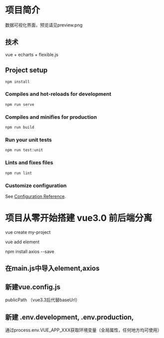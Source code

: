 # 项目简介

数据可视化界面，预览请见preview.png
## 技术
vue + echarts + flexible.js
## Project setup
```
npm install
```

### Compiles and hot-reloads for development
```
npm run serve
```

### Compiles and minifies for production
```
npm run build
```

### Run your unit tests
```
npm run test:unit
```

### Lints and fixes files
```
npm run lint
```

### Customize configuration
See [Configuration Reference](https://cli.vuejs.org/config/).

# 项目从零开始搭建 vue3.0 前后端分离
vue create my-project

vue add element

npm install axios --save

## 在main.js中导入element,axios

## 新建vue.config.js
publicPath （vue3.3后代替baseUrl）

## 新建 .env.development, .env.production,
通过process.env.VUE_APP_XXX获取环境变量（全局属性，任何地方均可使用）
